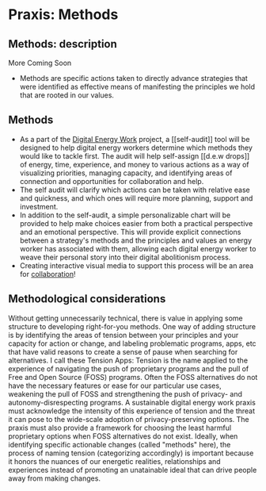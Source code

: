 # Praxis: Methods

## Methods: description
More Coming Soon
- Methods are specific actions taken to directly advance strategies that were identified as effective means of manifesting the principles we hold that are rooted in our values. 

## Methods 
- As a part of the [Digital Energy Work](praxis___digital-energy-work.md#digital-energy-work-1) project, a [[self-audit]] tool will be designed to help digital energy workers determine which methods they would like to tackle first. The audit will help self-assign [[d.e.w drops]] of energy, time, experience, and money to various actions as a way of visualizing priorities, managing capacity, and identifying areas of connection and opportunities for collaboration and help.
- The self audit will clarify which actions can be taken with relative ease and quickness, and which ones will require more planning, support and investment.
- In addition to the self-audit, a simple personalizable chart will be provided to help make choices easier from both a practical perspective and an emotional perspective. This will provide explicit connections between a strategy's methods and the principles and values an energy worker has associated with them, allowing each digital energy worker to weave their personal story into their digital abolitionism process.
- Creating interactive visual media to support this process will be an area for [collaboration](collaborators.md)! 

## Methodological considerations 
Without getting unnecessarily technical, there is value in applying some structure to developing right-for-you methods. One way of adding structure is by identifying the areas of tension between your principles and your capacity for action or change, and labeling problematic programs, apps, etc that have valid reasons to create a sense of pause when searching for alternatives.
I call these Tension Apps: Tension is the name applied to the experience of navigating the push of proprietary programs and the pull of Free and Open Source (FOSS) programs. Often the FOSS alternatives do not have the necessary features or ease for our particular use cases, weakening the pull of FOSS and strengthening the push of privacy- and autonomy-disrespecting programs.
A sustainable digital energy work praxis must acknowledge the intensity of this experience of tension and the threat it can pose to the wide-scale adoption of privacy-preserving options. The praxis must also provide a framework for choosing the least harmful proprietary options when FOSS alternatives do not exist.
Ideally, when identifying specific actionable changes (called "methods" here), the process of naming tension (categorizing accordingly) is important because it honors the nuances of our energetic realities, relationships and experiences instead of promoting an unatainable ideal that can drive people away from making changes.
